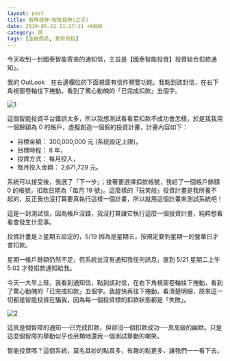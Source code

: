 ```yaml
---
layout: post
title: 智障投資─智能投資(之乎)
date: 2019-05-21 21:27:11 +0000
category: 評
tags: [金融商品, 意有所指]
---
```


今天收到一封國泰智能寄來的通知信，主旨是【國泰智能投資】投資組合扣款通知」。

我的 OutLook　在右邊欄位的下面視窗有信件預覽功能。我點到該封信，在右下角視窗卷軸往下捲動，看到了驚心動魄的「已完成扣款」五個字。

![1](https://doltegg.github.io/blog/assets/images/2019/robo61.jpg)

<!--more-->


這個智能投資平台錯誤太多，所以我想測試看看若扣款不成功會怎樣，於是我我用一個餘額為 0 的帳戶，虛擬創造一個假的投資計畫，計畫內容如下：
- 目標金額： 300,000,000 元 (系統設定上限)，
- 目標時程： 8 年，
- 投資方式： 每月投入，
- 每月投入金額： 2,671,729 元。

系統可以接受後，我選了「下一步」；接著要選擇扣款帳號，我給了一個帳戶餘額 0 的帳號，扣款日期為「每月 19 號」。這麼樣的「玩笑般」投資計畫是我所養不起的，反正我也沒打算要真執行這樣一個計畫，所以就用這個計畫來測試系統吧！

這是一封測試信，因為帳戶沒錢，我沒打算讓它執行這麼一個投資計畫，純粹想看看會發生什麼事。

投資計畫是上星期五設定的，5/19 因為是星期五，按規定要到星期一的營業日才會扣款。

星期一帳戶餘額仍然不足，但系統並沒有通知我任何訊息，直到 5/21 星期二上午 5:02 才發扣款通知給我。

今天一大早上班，我看到通知信，點到該封信，在右下角視窗卷軸往下捲動，看到了驚心動魄的「已完成扣款」五個字。我趕快再往下捲動，看清楚明細，原來這一切都是智能投資在騙我，因為每一個投資標的扣款狀態都是「失敗」。

![2](https://doltegg.github.io/blog/assets/images/2019/robo62.jpg)

這真是個智障的通知──已完成扣款，但卻沒一個扣款成功──真高級的幽默。只是這麼個智障的舉動似乎也另類地還我一個測試舉動的嘲笑。

智能投資嗎？這個系統，莫名其妙的點真多，有趣的點更多，讓我們一一看下去。
